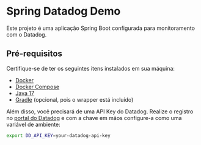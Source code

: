 # Spring Datadog Demo

Este projeto é uma aplicação Spring Boot configurada para monitoramento com o Datadog.

## Pré-requisitos

Certifique-se de ter os seguintes itens instalados em sua máquina:

- [Docker](https://www.docker.com/)
- [Docker Compose](https://docs.docker.com/compose/)
- [Java 17](https://adoptium.net/temurin/releases/)
- [Gradle](https://gradle.org/) (opcional, pois o wrapper está incluído)

Além disso, você precisará de uma API Key do Datadog. Realize o registro no [portal do Datadog](https://www.datadoghq.com/) e com a chave em mãos configure-a como uma variável de ambiente:

```bash
export DD_API_KEY=your-datadog-api-key
